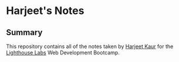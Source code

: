# Harjeet's Notes
## Summary 

This repository contains all of the notes taken by [Harjeet Kaur](https://github.com/Harjeetdhaliwal) for the [Lighthouse Labs](https://www.lighthouselabs.ca/) Web Development Bootcamp.